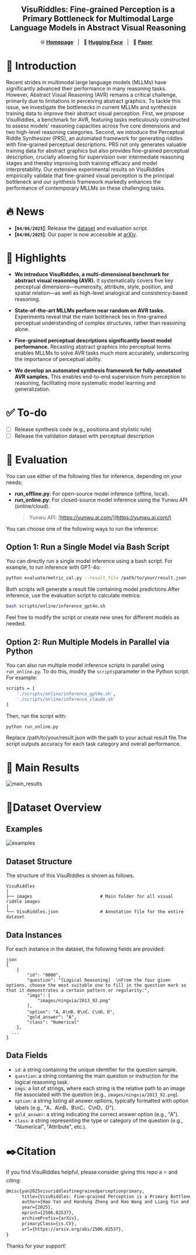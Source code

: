 <p align="center">

  <h2 align="center"><strong>VisuRiddles: Fine-grained Perception is a Primary Bottleneck for Multimodal Large Language Models in Abstract Visual Reasoning</strong></h2>

<p align="center">
        🌐 <a href="https://zhd36.github.io/VisuRiddles/"><b>Homepage</b></a>&nbsp&nbsp | &nbsp&nbsp🤗 <a href="https://huggingface.co/datasets/yh0075/VisuRiddles"><b>Hugging Face</b></a>&nbsp&nbsp | &nbsp&nbsp📑 <a href="https://arxiv.org/abs/2506.02537"><b>Paper</b></a>&nbsp&nbsp
</p>


# 👋 Introduction
Recent strides in multimodal large language models (MLLMs) have significantly advanced their performance in many reasoning tasks. However, Abstract Visual Reasoning (AVR) remains a critical challenge, primarily due to limitations in perceiving abstract graphics. To tackle this issue, we investigate the bottlenecks in current MLLMs and synthesize training data to improve their abstract visual perception. First, we propose VisuRiddles, a benchmark for AVR, featuring tasks meticulously constructed to assess models' reasoning capacities across five core dimensions and two high-level reasoning categories. Second, we introduce the Perceptual Riddle Synthesizer (PRS),  an automated framework for generating riddles with fine-grained perceptual descriptions. PRS not only generates valuable training data for abstract graphics but also provides fine-grained perceptual description, crucially allowing for supervision over intermediate reasoning stages and thereby improving both training efficacy and model interpretability. Our extensive experimental results on VisuRiddles empirically validate that fine-grained visual perception is the principal bottleneck and our synthesis framework markedly enhances the performance of contemporary MLLMs on these challenging tasks.


# 🔥 News


- **[`04/06/2025`]**: Release the [dataset](https://huggingface.co/datasets/yh0075/VisuRiddles) and evaluation script.
- **[`04/06/2025`]**: Our paper is now accessible at [arXiv]().

# 📌 Highlights


- **We introduce VisuRiddles, a multi-dimensional benchmark for abstract visual reasoning (AVR).** It systematically covers five key perceptual dimensions—numerosity, attribute, style, position, and spatial relation—as well as high-level analogical and consistency-based reasoning.

- **State-of-the-art MLLMs perform near random on AVR tasks.** Experiments reveal that the main bottleneck lies in fine-grained perceptual understanding of complex structures, rather than reasoning alone.

- **Fine-grained perceptual descriptions significantly boost model performance.** Recasting abstract graphics into perceptual terms enables MLLMs to solve AVR tasks much more accurately, underscoring the importance of perceptual ability.

- **We develop an automated synthesis framework for fully-annotated AVR samples.** This enables end-to-end supervision from perception to reasoning, facilitating more systematic model learning and generalization.

# ✅ To-do
- [ ] Release synthesis code (e.g., positiona and stylistic rule)
- [ ] Release the validation dataset with perceptual description

# 🔨 Evaluation
You can use either of the following files for inference, depending on your needs:

- **run_offline.py**: For open-source model inference (offline, local).
- **run_online.py**: For closed-source model inference using the Yunwu API (online/cloud).  
  > Yunwu API: [https://yunwu.ai.com/](https://yunwu.ai.com/)

You can choose one of the following ways to run the inference:

## Option 1: Run a Single Model via Bash Script
You can directly run a single model inference using a bash script. For example, to run inference with GPT-4o:
```bash
python evaluate/metric_cal.py --result_file /path/to/your/result.json
```

Both scripts will generate a result file containing model predictions.After inference, use the evaluation script to calculate metrics:

```bash
bash scripts/online/inference_gpt4o.sh
```
Feel free to modify the script or create new ones for different models as needed.

## Option 2: Run Multiple Models in Parallel via Python
You can also run multiple model inference scripts in parallel using `run_online.py`. To do this, modify the `scripts`parameter in the Python script. For example:
```bash
scripts = [
    './scripts/online/inference_gpt4o.sh',
    './scripts/online/inference_claude.sh'
]
```
Then, run the script with:
```bash
python run_online.py
```

Replace /path/to/your/result.json with the path to your actual result file.The script outputs accuracy for each task category and overall performance.


# 📖 Main Results
![main_results](assets/main_results.png)


# 🧩Dataset Overview
## Examples 
![examples](assets/examples.png)

## Dataset Structure
The structure of this VisuRiddles is shown as follows.
```
VisuRiddles
│
├── images                          # Main folder for all visual riddle images
│
└── VisuRiddles.json                # Annotation file for the entire dataset

```

## Data Instances
For each instance in the dataset, the following fields are provided:
```
json
{
    {
        "id": "0000",
        "question": "[Logical Reasoning]  \nFrom the four given options, choose the most suitable one to fill in the question mark so that it demonstrates a certain pattern or regularity:",
        "imgs": [
            "images/ningxia/2013_92.png"
        ],
        "option": "A、A\nB、B\nC、C\nD、D",
        "gold_answer": "A",
        "class": "Numerical"
    },
  ...
}

```
## Data Fields
- `id`: a string containing the unique identifier for the question sample.
- `question`: a string containing the main question or instruction for the logical reasoning task.
- `imgs`: a list of strings, where each string is the relative path to an image file associated with the question (e.g., `images/ningxia/2013_92.png`).
- `option`: a string listing all answer options, typically formatted with option labels (e.g., "A、A\nB、B\nC、C\nD、D").
- `gold_answer`: a string indicating the correct answer option (e.g., "A").
- `class`: a string representing the type or category of the question (e.g., "Numerical", "Attribute", etc.).



# ✒️Citation

If you find VisuRiddles helpful, please consider giving this repo a :star: and citing:

```latex
@misc{yan2025visuriddlesfinegrainedperceptionprimary,
      title={VisuRiddles: Fine-grained Perception is a Primary Bottleneck for Multimodal Large Language Models in Abstract Visual Reasoning}, 
      author={Hao Yan and Handong Zheng and Hao Wang and Liang Yin and Xingchen Liu and Zhenbiao Cao and Xinxing Su and Zihao Chen and Jihao Wu and Minghui Liao and Chao Weng and Wei Chen and Yuliang Liu and Xiang Bai},
      year={2025},
      eprint={2506.02537},
      archivePrefix={arXiv},
      primaryClass={cs.CV},
      url={https://arxiv.org/abs/2506.02537}, 
}
```

Thanks for your support!



